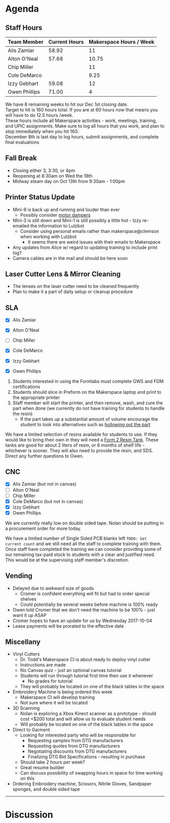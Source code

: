 # Agenda
## Staff Hours

| Team Member   | Current Hours | Makerspace Hours / Week |
|---------------|---------------|-------------------------|
| Alis Zamiar   | 58.92         | 11                      |
| Alton O'Neal  | 57.68         | 10.75                   |
| Chip Miller   |               | 11                      |
| Cole DeMarco  |               | 9.25                    |
| Izzy Gebhart  | 59.08         | 12                      |
| Owen Phillips | 71.00         | 4                       |

We have 8 remaining weeks to hit our Dec 1st closing date.  
Target to hit is 160 hours total. If you are at 60 hours now that means you will have to do 12.5 hours /week.  
These hours include all Makerspace activities - work, meetings, training, and UPIC assignments. Make sure to log all hours that you work, and plan to stop immediately when you hit 160.  
December 8th is last day to log hours, submit assignments, and complete final evaluations  

## Fall Break
- Closing either 3, 3:30, or 4pm
- Reopening at 8:30am on Wed the 18th
- Midway steam day on Oct 13th from 9:30am - 1:00pm

## Printer Status Update
- Mini-9 is back up and running and louder than ever
    - Possibly consider [motor dampers](https://www.lulzbot.com/store/parts/moons-nema-17-stepper-motor-damper)
- Mini-3 is still down and Mini-1 is still possibly a little hot - Izzy re-emailed the information to Lulzbot
    - Consider using personal emails rather than makerspace@clemson when working with Lulzbot
        - It seems there are weird issues with their emails to Makerspace
- Any updates from Alice w/ regard to updating training to include print log?
- Camera cables are in the mail and should be here soon

## Laser Cutter Lens & Mirror Cleaning
- The lenses on the laser cutter need to be cleaned frequently
- Plan to make it a part of daily setup or cleanup procedure

## SLA
- [x] Alis Zamiar
- [x] Alton O'Neal
- [ ] Chip Miller
- [x] Cole DeMarco
- [x] Izzy Gebhart
- [x] Owen Phillips


1. Students interested in using the Formlabs must complete GWS and FDM certifications
2. Students should slice in Preform on the Makerspace laptop and print to the appropriate printer
3. Staff member will start the printer, and then remove, wash, and cure the part when done (we currently do not have training for students to handle the resin)
    - If the part takes up a substantial amount of volume encourage the student to look into alternatives such as [hollowing out the part](https://formlabs.com/blog/how-to-hollow-out-3d-models/)

We have a limited selection of resins available for students to use. If they would like to bring their own in they will need a [Form 2 Resin Tank](https://formlabs.com/store/us/form-2/buy-accessories/). These tanks are good for about 2 liters of resin, or 6 months of shelf life - whichever is sooner. They will also need to provide the resin, and SDS. Direct any further questions to Owen.


## CNC
- [x] Alis Zamiar (but not in canvas)
- [ ] Alton O'Neal
- [ ] Chip Miller
- [x] Cole DeMarco (but not in canvas)
- [x] Izzy Gebhart
- [x] Owen Phillips

We are currently really low on double sided tape. Nolan should be putting in a procurement order for more today.  

We have a limited number of Single Sided PCB blanks left `TODO: Get current count` and we still need all the staff to complete training with them. Once staff have completed the training we can consider providing some of our remaining tax-paid stock to students with a clear and justified need. This would be at the supervising staff member's discretion.

## Vending
- Delayed due to awkward size of goods
    - Cromer is confident everything will fit but had to order special shelves
    - Could potentially be several weeks before machine is 100% ready
- Owen told Cromer that we don't need the machine to be 100% - just want it up ASAP
- Cromer hopes to have an update for us by Wednesday 2017-10-04
- Lease payments will be prorated to the effective date


## Miscellany
- Vinyl Cutters
    - Dr. Todd's Makerspace CI is about ready to deploy vinyl cutter
    - Instructions are made
    - No Canvas quiz - just an optional canvas tutorial
    - Students will run through tutorial first time then use it whenever
        - No grades for tutorial
    - They will probably be located on one of the black tables in the space
- Embroidery Machine is being ordered this week
    - Makerspace CI will develop training
    - Not sure where it will be located
- 3D Scanning
    - Nolan is exploring a Xbox Kinect scanner as a prototype - should cost <$200 total and will allow us to evaluate student needs
    - Will probably be located on one of the black tables in the space
- Direct to Garment
    - Looking for interested party who will be responsible for
        - Requesting samples from DTG manufacturers
        - Requesting quotes from DTG manufacturers
        - Negotiating discounts from DTG manufacturers
        - Finalizing DTG Bid Specifications - resulting in purchase
    - Should take 2 hours per week?
    - Great resume builder
    - Can discuss possibility of swapping hours in space for time working on this
- Ordering Embroidery machine, Scissors, Nitrile Gloves, Sandpaper sponges, and double sided tape


----

# Discussion
